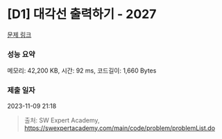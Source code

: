# [D1] 대각선 출력하기 - 2027 

[문제 링크](https://swexpertacademy.com/main/code/problem/problemDetail.do?contestProbId=AV5QFuZ6As0DFAUq) 

### 성능 요약

메모리: 42,200 KB, 시간: 92 ms, 코드길이: 1,660 Bytes

### 제출 일자

2023-11-09 21:18



> 출처: SW Expert Academy, https://swexpertacademy.com/main/code/problem/problemList.do